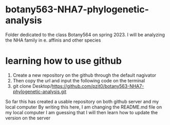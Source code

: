 # botany563-NHA7-phylogenetic-analysis
Folder dedicated to the class Botany564 on spring 2023. I will be analyzing the NHA family in e. affinis and other species

# learning how to use github
1. Create a new repository on the github through the default nagivator 
2. Then copy the url and input the following code on the terminal 
3. git clone Desktop/https://github.com/pzit0/botany563-NHA7-phylogenetic-analysis.git 

So far this has created a usable repository on both github server and my local computer 
By writing this here, I am changing the README.md file on my local computer 
I am guessing that I will then learn how to update the version on the server 
